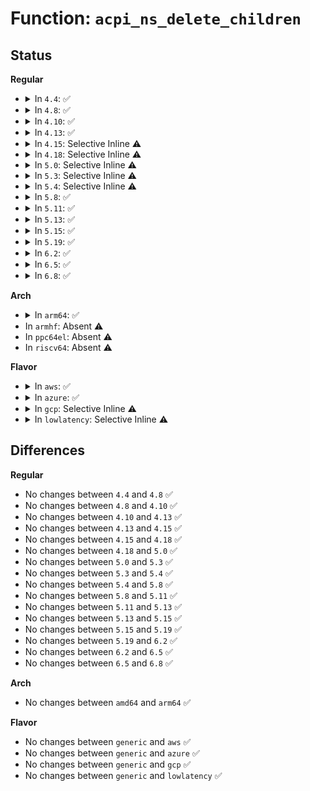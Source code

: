 # Function: <code>acpi_ns_delete_children</code>

## Status
<b>Regular</b>
<ul>
<li>
<details>
<summary>In <code>4.4</code>: ✅</summary>

```c
void acpi_ns_delete_children(struct acpi_namespace_node *parent_node);
```

**Collision:** Unique Global

**Inline:** No

**Transformation:** False

**Instances:**

```
In drivers/acpi/acpica/nsalloc.c (ffffffff8149c341)
Location: drivers/acpi/acpica/nsalloc.c:299
Inline: False
Direct callers:
  - drivers/acpi/acpica/nsalloc.c:acpi_ns_delete_namespace_subtree
  - drivers/acpi/acpica/nsalloc.c:acpi_ns_delete_namespace_by_owner
  - drivers/acpi/acpica/nssearch.c:acpi_ns_search_and_enter
```
**Symbols:**

```
ffffffff8149c341-ffffffff8149c3a7: acpi_ns_delete_children (STB_GLOBAL)
```
</details>
</li>
<li>
<details>
<summary>In <code>4.8</code>: ✅</summary>

```c
void acpi_ns_delete_children(struct acpi_namespace_node *parent_node);
```

**Collision:** Unique Global

**Inline:** No

**Transformation:** False

**Instances:**

```
In drivers/acpi/acpica/nsalloc.c (ffffffff814eb3c3)
Location: drivers/acpi/acpica/nsalloc.c:299
Inline: False
Direct callers:
  - drivers/acpi/acpica/nsalloc.c:acpi_ns_delete_namespace_by_owner
  - drivers/acpi/acpica/nsalloc.c:acpi_ns_delete_namespace_subtree
  - drivers/acpi/acpica/nssearch.c:acpi_ns_search_and_enter
```
**Symbols:**

```
ffffffff814eb3c3-ffffffff814eb430: acpi_ns_delete_children (STB_GLOBAL)
```
</details>
</li>
<li>
<details>
<summary>In <code>4.10</code>: ✅</summary>

```c
void acpi_ns_delete_children(struct acpi_namespace_node *parent_node);
```

**Collision:** Unique Global

**Inline:** No

**Transformation:** False

**Instances:**

```
In drivers/acpi/acpica/nsalloc.c (ffffffff8150dc4b)
Location: drivers/acpi/acpica/nsalloc.c:299
Inline: False
Direct callers:
  - drivers/acpi/acpica/nsalloc.c:acpi_ns_delete_namespace_by_owner
  - drivers/acpi/acpica/nsalloc.c:acpi_ns_delete_namespace_subtree
  - drivers/acpi/acpica/nssearch.c:acpi_ns_search_and_enter
```
**Symbols:**

```
ffffffff8150dc4b-ffffffff8150dcb8: acpi_ns_delete_children (STB_GLOBAL)
```
</details>
</li>
<li>
<details>
<summary>In <code>4.13</code>: ✅</summary>

```c
void acpi_ns_delete_children(struct acpi_namespace_node *parent_node);
```

**Collision:** Unique Global

**Inline:** No

**Transformation:** False

**Instances:**

```
In drivers/acpi/acpica/nsalloc.c (ffffffff8151e2f7)
Location: drivers/acpi/acpica/nsalloc.c:299
Inline: False
Direct callers:
  - drivers/acpi/acpica/nsalloc.c:acpi_ns_delete_namespace_by_owner
  - drivers/acpi/acpica/nsalloc.c:acpi_ns_delete_namespace_subtree
  - drivers/acpi/acpica/nssearch.c:acpi_ns_search_and_enter
```
**Symbols:**

```
ffffffff8151e2f7-ffffffff8151e365: acpi_ns_delete_children (STB_GLOBAL)
```
</details>
</li>
<li>
<details>
<summary>In <code>4.15</code>: Selective Inline ⚠️</summary>

```c
void acpi_ns_delete_children(struct acpi_namespace_node *parent_node);
```

**Collision:** Unique Global

**Inline:** Selective

**Transformation:** False

**Instances:**

```
In drivers/acpi/acpica/nsalloc.c (ffffffff8156fa74)
Location: drivers/acpi/acpica/nsalloc.c:299
Inline: True
Direct callers:
  - drivers/acpi/acpica/nsalloc.c:acpi_ns_delete_namespace_by_owner
  - drivers/acpi/acpica/nsalloc.c:acpi_ns_delete_namespace_subtree
  - drivers/acpi/acpica/nssearch.c:acpi_ns_search_and_enter
```
**Symbols:**

```
ffffffff8156fa74-ffffffff8156fb38: acpi_ns_delete_children (STB_GLOBAL)
```
</details>
</li>
<li>
<details>
<summary>In <code>4.18</code>: Selective Inline ⚠️</summary>

```c
void acpi_ns_delete_children(struct acpi_namespace_node *parent_node);
```

**Collision:** Unique Global

**Inline:** Selective

**Transformation:** False

**Instances:**

```
In drivers/acpi/acpica/nsalloc.c (ffffffff815a6753)
Location: drivers/acpi/acpica/nsalloc.c:263
Inline: True
Direct callers:
  - drivers/acpi/acpica/nsalloc.c:acpi_ns_delete_namespace_by_owner
  - drivers/acpi/acpica/nsalloc.c:acpi_ns_delete_namespace_subtree
  - drivers/acpi/acpica/nssearch.c:acpi_ns_search_and_enter
  - drivers/acpi/acpica/psobject.c:acpi_ps_complete_op
```
**Symbols:**

```
ffffffff815a6753-ffffffff815a6817: acpi_ns_delete_children (STB_GLOBAL)
```
</details>
</li>
<li>
<details>
<summary>In <code>5.0</code>: Selective Inline ⚠️</summary>

```c
void acpi_ns_delete_children(struct acpi_namespace_node *parent_node);
```

**Collision:** Unique Global

**Inline:** Selective

**Transformation:** False

**Instances:**

```
In drivers/acpi/acpica/nsalloc.c (ffffffff815bf498)
Location: drivers/acpi/acpica/nsalloc.c:263
Inline: True
Direct callers:
  - drivers/acpi/acpica/nsalloc.c:acpi_ns_delete_namespace_by_owner
  - drivers/acpi/acpica/nsalloc.c:acpi_ns_delete_namespace_subtree
  - drivers/acpi/acpica/nssearch.c:acpi_ns_search_and_enter
  - drivers/acpi/acpica/psobject.c:acpi_ps_complete_op
```
**Symbols:**

```
ffffffff815bf498-ffffffff815bf55c: acpi_ns_delete_children (STB_GLOBAL)
```
</details>
</li>
<li>
<details>
<summary>In <code>5.3</code>: Selective Inline ⚠️</summary>

```c
void acpi_ns_delete_children(struct acpi_namespace_node *parent_node);
```

**Collision:** Unique Global

**Inline:** Selective

**Transformation:** False

**Instances:**

```
In drivers/acpi/acpica/nsalloc.c (ffffffff815f111f)
Location: drivers/acpi/acpica/nsalloc.c:267
Inline: True
Direct callers:
  - drivers/acpi/acpica/nsalloc.c:acpi_ns_delete_namespace_by_owner
  - drivers/acpi/acpica/nsalloc.c:acpi_ns_delete_namespace_subtree
  - drivers/acpi/acpica/nssearch.c:acpi_ns_search_and_enter
  - drivers/acpi/acpica/psobject.c:acpi_ps_complete_op
```
**Symbols:**

```
ffffffff815f111f-ffffffff815f11dc: acpi_ns_delete_children (STB_GLOBAL)
```
</details>
</li>
<li>
<details>
<summary>In <code>5.4</code>: Selective Inline ⚠️</summary>

```c
void acpi_ns_delete_children(struct acpi_namespace_node *parent_node);
```

**Collision:** Unique Global

**Inline:** Selective

**Transformation:** False

**Instances:**

```
In drivers/acpi/acpica/nsalloc.c (ffffffff816125ae)
Location: drivers/acpi/acpica/nsalloc.c:267
Inline: True
Direct callers:
  - drivers/acpi/acpica/nsalloc.c:acpi_ns_delete_namespace_by_owner
  - drivers/acpi/acpica/nsalloc.c:acpi_ns_delete_namespace_subtree
  - drivers/acpi/acpica/nssearch.c:acpi_ns_search_and_enter
  - drivers/acpi/acpica/psobject.c:acpi_ps_complete_op
```
**Symbols:**

```
ffffffff816125ae-ffffffff8161266b: acpi_ns_delete_children (STB_GLOBAL)
```
</details>
</li>
<li>
<details>
<summary>In <code>5.8</code>: ✅</summary>

```c
void acpi_ns_delete_children(struct acpi_namespace_node *parent_node);
```

**Collision:** Unique Global

**Inline:** No

**Transformation:** False

**Instances:**

```
In drivers/acpi/acpica/nsalloc.c (ffffffff816beadb)
Location: drivers/acpi/acpica/nsalloc.c:267
Inline: False
Direct callers:
  - drivers/acpi/acpica/nsalloc.c:acpi_ns_delete_namespace_by_owner
  - drivers/acpi/acpica/nsalloc.c:acpi_ns_delete_namespace_subtree
  - drivers/acpi/acpica/nssearch.c:acpi_ns_search_and_enter
  - drivers/acpi/acpica/psobject.c:acpi_ps_complete_op
```
**Symbols:**

```
ffffffff816beadb-ffffffff816beb98: acpi_ns_delete_children (STB_GLOBAL)
```
</details>
</li>
<li>
<details>
<summary>In <code>5.11</code>: ✅</summary>

```c
void acpi_ns_delete_children(struct acpi_namespace_node *parent_node);
```

**Collision:** Unique Global

**Inline:** No

**Transformation:** False

**Instances:**

```
In drivers/acpi/acpica/nsalloc.c (ffffffff816dc64c)
Location: drivers/acpi/acpica/nsalloc.c:267
Inline: False
Direct callers:
  - drivers/acpi/acpica/nsalloc.c:acpi_ns_delete_namespace_by_owner
  - drivers/acpi/acpica/nsalloc.c:acpi_ns_delete_namespace_subtree
  - drivers/acpi/acpica/nssearch.c:acpi_ns_search_and_enter
  - drivers/acpi/acpica/psobject.c:acpi_ps_complete_op
```
**Symbols:**

```
ffffffff816dc64c-ffffffff816dc709: acpi_ns_delete_children (STB_GLOBAL)
```
</details>
</li>
<li>
<details>
<summary>In <code>5.13</code>: ✅</summary>

```c
void acpi_ns_delete_children(struct acpi_namespace_node *parent_node);
```

**Collision:** Unique Global

**Inline:** No

**Transformation:** False

**Instances:**

```
In drivers/acpi/acpica/nsalloc.c (ffffffff816be524)
Location: drivers/acpi/acpica/nsalloc.c:267
Inline: False
Direct callers:
  - drivers/acpi/acpica/nsalloc.c:acpi_ns_delete_namespace_by_owner
  - drivers/acpi/acpica/nsalloc.c:acpi_ns_delete_namespace_subtree
  - drivers/acpi/acpica/nssearch.c:acpi_ns_search_and_enter
  - drivers/acpi/acpica/psobject.c:acpi_ps_complete_op
```
**Symbols:**

```
ffffffff816be524-ffffffff816be5e1: acpi_ns_delete_children (STB_GLOBAL)
```
</details>
</li>
<li>
<details>
<summary>In <code>5.15</code>: ✅</summary>

```c
void acpi_ns_delete_children(struct acpi_namespace_node *parent_node);
```

**Collision:** Unique Global

**Inline:** No

**Transformation:** False

**Instances:**

```
In drivers/acpi/acpica/nsalloc.c (ffffffff817357b3)
Location: drivers/acpi/acpica/nsalloc.c:267
Inline: False
Direct callers:
  - drivers/acpi/acpica/nsalloc.c:acpi_ns_delete_namespace_by_owner
  - drivers/acpi/acpica/nsalloc.c:acpi_ns_delete_namespace_subtree
  - drivers/acpi/acpica/nssearch.c:acpi_ns_search_and_enter
  - drivers/acpi/acpica/psobject.c:acpi_ps_complete_op
```
**Symbols:**

```
ffffffff817357b3-ffffffff81735870: acpi_ns_delete_children (STB_GLOBAL)
```
</details>
</li>
<li>
<details>
<summary>In <code>5.19</code>: ✅</summary>

```c
void acpi_ns_delete_children(struct acpi_namespace_node *parent_node);
```

**Collision:** Unique Global

**Inline:** No

**Transformation:** False

**Instances:**

```
In drivers/acpi/acpica/nsalloc.c (ffffffff81866837)
Location: drivers/acpi/acpica/nsalloc.c:267
Inline: False
Direct callers:
  - drivers/acpi/acpica/nsalloc.c:acpi_ns_delete_namespace_by_owner
  - drivers/acpi/acpica/nsalloc.c:acpi_ns_delete_namespace_subtree
  - drivers/acpi/acpica/nssearch.c:acpi_ns_search_and_enter
  - drivers/acpi/acpica/psobject.c:acpi_ps_complete_op
```
**Symbols:**

```
ffffffff81866837-ffffffff81866903: acpi_ns_delete_children (STB_GLOBAL)
```
</details>
</li>
<li>
<details>
<summary>In <code>6.2</code>: ✅</summary>

```c
void acpi_ns_delete_children(struct acpi_namespace_node *parent_node);
```

**Collision:** Unique Global

**Inline:** No

**Transformation:** False

**Instances:**

```
In drivers/acpi/acpica/nsalloc.c (ffffffff819a4de0)
Location: drivers/acpi/acpica/nsalloc.c:267
Inline: False
Direct callers:
  - drivers/acpi/acpica/nsalloc.c:acpi_ns_delete_namespace_by_owner
  - drivers/acpi/acpica/nsalloc.c:acpi_ns_delete_namespace_subtree
  - drivers/acpi/acpica/nssearch.c:acpi_ns_search_and_enter
  - drivers/acpi/acpica/psobject.c:acpi_ps_complete_op
```
**Symbols:**

```
ffffffff819a4de0-ffffffff819a4eb4: acpi_ns_delete_children (STB_GLOBAL)
```
</details>
</li>
<li>
<details>
<summary>In <code>6.5</code>: ✅</summary>

```c
void acpi_ns_delete_children(struct acpi_namespace_node *parent_node);
```

**Collision:** Unique Global

**Inline:** No

**Transformation:** False

**Instances:**

```
In drivers/acpi/acpica/nsalloc.c (ffffffff819ebac0)
Location: drivers/acpi/acpica/nsalloc.c:267
Inline: False
Direct callers:
  - drivers/acpi/acpica/nsalloc.c:acpi_ns_delete_namespace_by_owner
  - drivers/acpi/acpica/nsalloc.c:acpi_ns_delete_namespace_subtree
  - drivers/acpi/acpica/nssearch.c:acpi_ns_search_and_enter
  - drivers/acpi/acpica/psobject.c:acpi_ps_complete_op
```
**Symbols:**

```
ffffffff819ebac0-ffffffff819ebb94: acpi_ns_delete_children (STB_GLOBAL)
```
</details>
</li>
<li>
<details>
<summary>In <code>6.8</code>: ✅</summary>

```c
void acpi_ns_delete_children(struct acpi_namespace_node *parent_node);
```

**Collision:** Unique Global

**Inline:** No

**Transformation:** False

**Instances:**

```
In drivers/acpi/acpica/nsalloc.c (ffffffff81a36880)
Location: drivers/acpi/acpica/nsalloc.c:267
Inline: False
Direct callers:
  - drivers/acpi/acpica/nsalloc.c:acpi_ns_delete_namespace_by_owner
  - drivers/acpi/acpica/nsalloc.c:acpi_ns_delete_namespace_subtree
  - drivers/acpi/acpica/nssearch.c:acpi_ns_search_and_enter
  - drivers/acpi/acpica/psobject.c:acpi_ps_complete_op
```
**Symbols:**

```
ffffffff81a36880-ffffffff81a36954: acpi_ns_delete_children (STB_GLOBAL)
```
</details>
</li>
</ul>
<b>Arch</b>
<ul>
<li>
<details>
<summary>In <code>arm64</code>: ✅</summary>

```c
void acpi_ns_delete_children(struct acpi_namespace_node *parent_node);
```

**Collision:** Unique Global

**Inline:** No

**Transformation:** False

**Instances:**

```
In drivers/acpi/acpica/nsalloc.c (ffff80001078c350)
Location: drivers/acpi/acpica/nsalloc.c:267
Inline: False
Direct callers:
  - drivers/acpi/acpica/nsalloc.c:acpi_ns_delete_namespace_by_owner
  - drivers/acpi/acpica/nsalloc.c:acpi_ns_delete_namespace_subtree
  - drivers/acpi/acpica/nssearch.c:acpi_ns_search_and_enter
```
**Symbols:**

```
ffff80001078c350-ffff80001078c3d8: acpi_ns_delete_children (STB_GLOBAL)
```
</details>
</li>
<li>
In <code>armhf</code>: Absent ⚠️
</li>
<li>
In <code>ppc64el</code>: Absent ⚠️
</li>
<li>
In <code>riscv64</code>: Absent ⚠️
</li>
</ul>
<b>Flavor</b>
<ul>
<li>
<details>
<summary>In <code>aws</code>: ✅</summary>

```c
void acpi_ns_delete_children(struct acpi_namespace_node *parent_node);
```

**Collision:** Unique Global

**Inline:** No

**Transformation:** False

**Instances:**

```
In drivers/acpi/acpica/nsalloc.c (ffffffff815f2721)
Location: drivers/acpi/acpica/nsalloc.c:267
Inline: False
Direct callers:
  - drivers/acpi/acpica/nsalloc.c:acpi_ns_delete_namespace_by_owner
  - drivers/acpi/acpica/nsalloc.c:acpi_ns_delete_namespace_subtree
  - drivers/acpi/acpica/nssearch.c:acpi_ns_search_and_enter
```
**Symbols:**

```
ffffffff815f2721-ffffffff815f2788: acpi_ns_delete_children (STB_GLOBAL)
```
</details>
</li>
<li>
<details>
<summary>In <code>azure</code>: ✅</summary>

```c
void acpi_ns_delete_children(struct acpi_namespace_node *parent_node);
```

**Collision:** Unique Global

**Inline:** No

**Transformation:** False

**Instances:**

```
In drivers/acpi/acpica/nsalloc.c (ffffffff815ddcaf)
Location: drivers/acpi/acpica/nsalloc.c:267
Inline: False
Direct callers:
  - drivers/acpi/acpica/nsalloc.c:acpi_ns_delete_namespace_by_owner
  - drivers/acpi/acpica/nsalloc.c:acpi_ns_delete_namespace_subtree
  - drivers/acpi/acpica/nssearch.c:acpi_ns_search_and_enter
```
**Symbols:**

```
ffffffff815ddcaf-ffffffff815ddd16: acpi_ns_delete_children (STB_GLOBAL)
```
</details>
</li>
<li>
<details>
<summary>In <code>gcp</code>: Selective Inline ⚠️</summary>

```c
void acpi_ns_delete_children(struct acpi_namespace_node *parent_node);
```

**Collision:** Unique Global

**Inline:** Selective

**Transformation:** False

**Instances:**

```
In drivers/acpi/acpica/nsalloc.c (ffffffff8160688e)
Location: drivers/acpi/acpica/nsalloc.c:267
Inline: True
Direct callers:
  - drivers/acpi/acpica/nsalloc.c:acpi_ns_delete_namespace_by_owner
  - drivers/acpi/acpica/nsalloc.c:acpi_ns_delete_namespace_subtree
  - drivers/acpi/acpica/nssearch.c:acpi_ns_search_and_enter
  - drivers/acpi/acpica/psobject.c:acpi_ps_complete_op
```
**Symbols:**

```
ffffffff8160688e-ffffffff8160694b: acpi_ns_delete_children (STB_GLOBAL)
```
</details>
</li>
<li>
<details>
<summary>In <code>lowlatency</code>: Selective Inline ⚠️</summary>

```c
void acpi_ns_delete_children(struct acpi_namespace_node *parent_node);
```

**Collision:** Unique Global

**Inline:** Selective

**Transformation:** False

**Instances:**

```
In drivers/acpi/acpica/nsalloc.c (ffffffff8162073e)
Location: drivers/acpi/acpica/nsalloc.c:267
Inline: True
Direct callers:
  - drivers/acpi/acpica/nsalloc.c:acpi_ns_delete_namespace_by_owner
  - drivers/acpi/acpica/nsalloc.c:acpi_ns_delete_namespace_subtree
  - drivers/acpi/acpica/nssearch.c:acpi_ns_search_and_enter
  - drivers/acpi/acpica/psobject.c:acpi_ps_complete_op
```
**Symbols:**

```
ffffffff8162073e-ffffffff816207fb: acpi_ns_delete_children (STB_GLOBAL)
```
</details>
</li>
</ul>

## Differences
<b>Regular</b>
<ul>
<li>
No changes between <code>4.4</code> and <code>4.8</code> ✅
</li>
<li>
No changes between <code>4.8</code> and <code>4.10</code> ✅
</li>
<li>
No changes between <code>4.10</code> and <code>4.13</code> ✅
</li>
<li>
No changes between <code>4.13</code> and <code>4.15</code> ✅
</li>
<li>
No changes between <code>4.15</code> and <code>4.18</code> ✅
</li>
<li>
No changes between <code>4.18</code> and <code>5.0</code> ✅
</li>
<li>
No changes between <code>5.0</code> and <code>5.3</code> ✅
</li>
<li>
No changes between <code>5.3</code> and <code>5.4</code> ✅
</li>
<li>
No changes between <code>5.4</code> and <code>5.8</code> ✅
</li>
<li>
No changes between <code>5.8</code> and <code>5.11</code> ✅
</li>
<li>
No changes between <code>5.11</code> and <code>5.13</code> ✅
</li>
<li>
No changes between <code>5.13</code> and <code>5.15</code> ✅
</li>
<li>
No changes between <code>5.15</code> and <code>5.19</code> ✅
</li>
<li>
No changes between <code>5.19</code> and <code>6.2</code> ✅
</li>
<li>
No changes between <code>6.2</code> and <code>6.5</code> ✅
</li>
<li>
No changes between <code>6.5</code> and <code>6.8</code> ✅
</li>
</ul>
<b>Arch</b>
<ul>
<li>
No changes between <code>amd64</code> and <code>arm64</code> ✅
</li>
</ul>
<b>Flavor</b>
<ul>
<li>
No changes between <code>generic</code> and <code>aws</code> ✅
</li>
<li>
No changes between <code>generic</code> and <code>azure</code> ✅
</li>
<li>
No changes between <code>generic</code> and <code>gcp</code> ✅
</li>
<li>
No changes between <code>generic</code> and <code>lowlatency</code> ✅
</li>
</ul>

